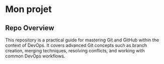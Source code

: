 # Mon projet
## Repo Overview
This repository is a practical guide for mastering Git and GitHub within the context of DevOps. It covers advanced Git concepts such as branch creation, merging techniques, resolving conflicts, and working with common DevOps workflows.
